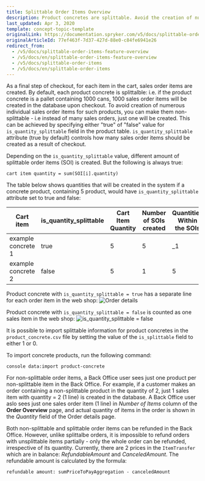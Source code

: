 ```yaml
---
title: Splittable Order Items Overview
description: Product concretes are splittable. Avoid the creation of numerous sales order items, make them non-splittable (no many sales orders, only one will be created).
last_updated: Apr 3, 2020
template: concept-topic-template
originalLink: https://documentation.spryker.com/v5/docs/splittable-order-items-feature-overview
originalArticleId: 77ef463f-7d37-427d-88e0-c84fe6941e26
redirect_from:
  - /v5/docs/splittable-order-items-feature-overview
  - /v5/docs/en/splittable-order-items-feature-overview
  - /v5/docs/splittable-order-items
  - /v5/docs/en/splittable-order-items
---
```


As a final step of checkout, for each item in the cart, sales order items are created. By default, each product concrete is splittalble: i.e. if the product concrete is a pallet containing 1000 cans, 1000 sales order items will be created in the database upon checkout. To avoid creation of numerous individual sales order items for such products, you can make them non-splittable - i.e instead of many sales orders, just one will be created. This can be achieved by specifying either "true" of "false" value for `is_quantity_splittable` field in the product table. `is_quantity_splittable` attribute (true by default) controls how many sales order items should be created as a result of checkout.

Depending on the `is_quantity_splittable` value, different amount of splittable order items (SOI) is created. But the following is always true:

```
cart item quantity = sum(SOI[i].quantity)
```

The table below shows quantities that will be created in the system if a concrete product, containing 5 product, would have `is_quantity_splittable` attribute set to true and false:

| Cart item | is_quantity_splittable | Cart Item Quantity | Number of SOIs created | Quantities Within the SOIs |
| --- | --- | --- | --- | --- |
| example concrete 1 | true | 5 | 5 | _1 |
| example concrete 2 | false | 5 | 1 | 5 |

Product concrete with `is_quantity_splittable = true` has a separate line for each order item in the web shop:
![Order details](https://spryker.s3.eu-central-1.amazonaws.com/docs/Features/Order+Management/Splittable+Order+Items/Splittable+Order+Items+Feature+Overview/SOI.png) 

Product concrete with `is_quantity_splittable = false` is counted as one sales item in the web shop:
![is_quantity_splittable = false](https://spryker.s3.eu-central-1.amazonaws.com/docs/Features/Order+Management/Splittable+Order+Items/Splittable+Order+Items+Feature+Overview/SOI-false.png) 

It is possible to import splittable information for product concretes in the `product_concrete.csv` file by setting the value of the `is_splittable` field to either 1 or 0. 

To import concrete products, run the following command:

`console data:import product-concrete`

For non-splittable order items, a Back Office user sees just one product per non-splittable item in the Back Office. For example, if a customer makes an order containing a non-splittable product in the quantity of 2, just 1 sales item with quantity = 2 (1 line) is created in the database. A Back Office user aslo sees just one sales order item (1 line) in _Number of Items_ column of the **Order Overview** page, and actual quantity of items in the order is shown in the _Quantity_ field of the Order details page.

Both non-splittable and splittable order items can be refunded in the Back Office. However, unlike splittalbe orders, it is impossible to refund orders with unsplittable items partially - only the whole order can be refunded, irrespective of its quantity. Currently, there are 2 prices in the `ItemTransfer` which are in balance: _RefundableAmount_ and _CanceledAmount_. The refundable amount is calculated by the formula:

`refundable amount: sumPriceToPayAggregation - canceledAmount`

<!-- Last review date: July 11, 2018 by Helen Laktionova -->
